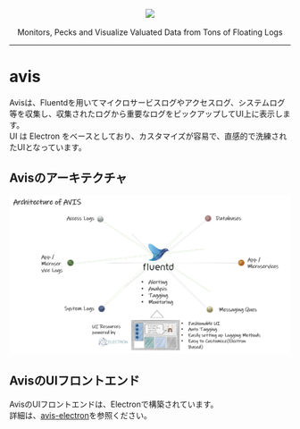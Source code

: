 <p align="center"> <img src="https://user-images.githubusercontent.com/91356865/142326043-d0ba1966-8573-4db4-8e6d-bd9b4b4d7a57.png" width="300"> </p>
<p align="center"> 
 Monitors, Pecks and Visualize Valuated Data from Tons of Floating Logs
</p>

*** 

# avis

Avisは、Fluentdを用いてマイクロサービスログやアクセスログ、システムログ等を収集し、収集されたログから重要なログをピックアップしてUI上に表示します。  
UI は Electron をベースとしており、カスタマイズが容易で、直感的で洗練されたUIとなっています。 

## Avisのアーキテクチャ  
![avis-architecture](docs/avis_architecture.png)

## AvisのUIフロントエンド
AvisのUIフロントエンドは、Electronで構築されています。  
詳細は、[avis-electron](https://github.com/latonaio/avis-electron)を参照ください。  
